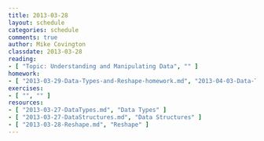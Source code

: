 ```yaml
---
title: 2013-03-28
layout: schedule
categories: schedule
comments: true
author: Mike Covington
classdate: 2013-03-28
reading:
- [ "Topic: Understanding and Manipulating Data", "" ]
homework:
- [ "2013-03-29-Data-Types-and-Reshape-homework.md", "2013-04-03-Data-Types-and-Reshape-Answers.md" ]
exercises:
- [ "", "" ]
resources:
- [ "2013-03-27-DataTypes.md", "Data Types" ]
- [ "2013-03-27-DataStructures.md", "Data Structures" ]
- [ "2013-03-28-Reshape.md", "Reshape" ]
---
```


